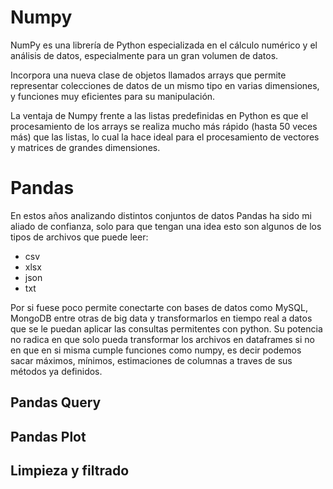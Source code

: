 # Numpy 
NumPy es una librería de Python especializada en el cálculo numérico y el análisis de datos, especialmente para un gran volumen de datos.

Incorpora una nueva clase de objetos llamados arrays que permite representar colecciones de datos de un mismo tipo en varias dimensiones, y funciones muy eficientes para su manipulación.

La ventaja de Numpy frente a las listas predefinidas en Python es que el procesamiento de los arrays se realiza mucho más rápido (hasta 50 veces más) que las listas, lo cual la hace ideal para el procesamiento de vectores y matrices de grandes dimensiones.

# Pandas
En estos años analizando distintos conjuntos de datos Pandas ha sido mi aliado de confianza, solo para que tengan una idea esto son algunos de los tipos de archivos que puede leer:
* csv
* xlsx
* json
* txt

Por si fuese poco permite conectarte con bases de datos como MySQL, MongoDB entre otras de big data y transformarlos en tiempo real a datos que se le puedan aplicar las consultas permitentes con python. Su potencia no radica en que solo pueda transformar los archivos en dataframes si no en que en si misma cumple funciones como numpy, es decir podemos sacar máximos, mínimos, estimaciones de columnas a traves de sus métodos ya definidos.

## Pandas Query

## Pandas Plot

## Limpieza y filtrado
